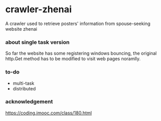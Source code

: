 # crawler-zhenai

A crawler used to retrieve posters' information from spouse-seeking website zhenai

### about single task version

So far the website has some registering windows bouncing, the original http.Get method has to be modified to visit web pages noramlly.

### to-do

- multi-task
- distributed

### acknowledgement

https://coding.imooc.com/class/180.html
